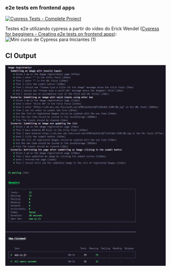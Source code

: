 ### e2e tests em frontend apps

[![Cypress Tests - Complete Project](https://github.com/PauloHenriqueSousa2020/cypress-class-example/actions/workflows/cypress-class-example.yml/badge.svg)](https://github.com/PauloHenriqueSousa2020/cypress-class-example/actions/workflows/cypress-class-example.yml)


Testes e2e utilizando cypress a partir do vídeo do Erick Wendel ([Cypress for begginers - Creating e2e tests on frontend apps](https://bit.ly/mini-curso-cypress)):
![Mini curso de Cypress para Iniciantes (1)](https://github.com/ErickWendel/cypress-for-begginers/assets/8060102/b898d7e2-d1bf-4210-a0d0-6e0e7f3dca7f)


## CI Output
![ci print results](./ci_output.png)

